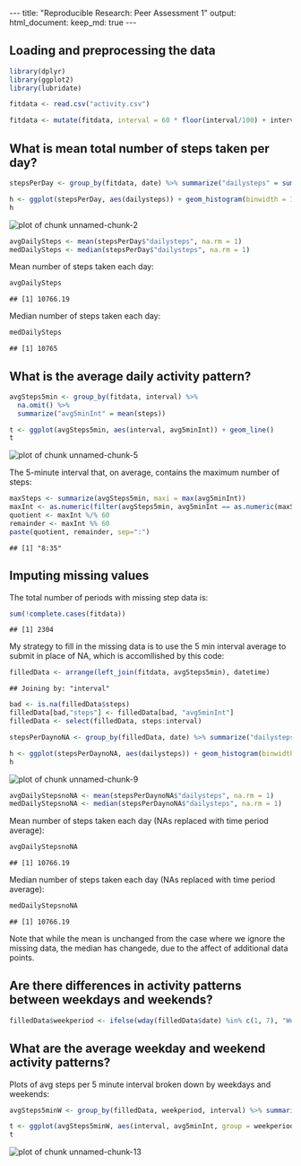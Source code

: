 --- title: "Reproducible Research: Peer Assessment 1" output: html_document: 
keep_md: true ---


## Loading and preprocessing the data 

```r
library(dplyr) 
library(ggplot2) 
library(lubridate)

fitdata <- read.csv("activity.csv")

fitdata <- mutate(fitdata, interval = 60 * floor(interval/100) + interval - 100 *                      floor(interval/100), datetime = ymd(date) + 60*interval) 
```

## What is mean total number of steps taken per day? 

```r
stepsPerDay <- group_by(fitdata, date) %>% summarize("dailysteps" = sum(steps))

h <- ggplot(stepsPerDay, aes(dailysteps)) + geom_histogram(binwidth = 1500) 
h
```

![plot of chunk unnamed-chunk-2](figure/unnamed-chunk-2-1.png) 

```r
avgDailySteps <- mean(stepsPerDay$"dailysteps", na.rm = 1)
medDailySteps <- median(stepsPerDay$"dailysteps", na.rm = 1)
```

Mean number of steps taken each day:

```r
avgDailySteps 
```

```
## [1] 10766.19
```

Median number of steps taken each day:

```r
medDailySteps 
```

```
## [1] 10765
```


## What is the average daily activity pattern? 

```r
avgSteps5min <- group_by(fitdata, interval) %>%
  na.omit() %>%
  summarize("avg5minInt" = mean(steps))

t <- ggplot(avgSteps5min, aes(interval, avg5minInt)) + geom_line()
t
```

![plot of chunk unnamed-chunk-5](figure/unnamed-chunk-5-1.png) 


The 5-minute interval that, on average, contains the maximum number of steps:

```r
maxSteps <- summarize(avgSteps5min, maxi = max(avg5minInt))
maxInt <- as.numeric(filter(avgSteps5min, avg5minInt == as.numeric(maxSteps)) %>% select(interval))
quotient <- maxInt %/% 60
remainder <- maxInt %% 60
paste(quotient, remainder, sep=":")
```

```
## [1] "8:35"
```


## Imputing missing values
The total number of periods with missing step data is:

```r
sum(!complete.cases(fitdata))
```

```
## [1] 2304
```

My strategy to fill in the missing data is to use the 5 min interval average to submit in place of NA, which is accomllished by this code:

```r
filledData <- arrange(left_join(fitdata, avgSteps5min), datetime)
```

```
## Joining by: "interval"
```

```r
bad <- is.na(filledData$steps)
filledData[bad,"steps"] <- filledData[bad, "avg5minInt"]
filledData <- select(filledData, steps:interval)
```



```r
stepsPerDaynoNA <- group_by(filledData, date) %>% summarize("dailysteps" = sum(steps))

h <- ggplot(stepsPerDaynoNA, aes(dailysteps)) + geom_histogram(binwidth = 1500) 
h
```

![plot of chunk unnamed-chunk-9](figure/unnamed-chunk-9-1.png) 

```r
avgDailyStepsnoNA <- mean(stepsPerDaynoNA$"dailysteps", na.rm = 1)
medDailyStepsnoNA <- median(stepsPerDaynoNA$"dailysteps", na.rm = 1)
```


Mean number of steps taken each day (NAs replaced with time period average):

```r
avgDailyStepsnoNA
```

```
## [1] 10766.19
```


Median number of steps taken each day (NAs replaced with time period average):

```r
medDailyStepsnoNA
```

```
## [1] 10766.19
```


Note that while the mean is unchanged from the case where we ignore the missing data, the median has changede, due to the affect of additional data points.


## Are there differences in activity patterns between weekdays and weekends?

```r
filledData$weekperiod <- ifelse(wday(filledData$date) %in% c(1, 7), "Weekend", "Weekday")
```


## What are the average weekday and weekend activity patterns?
Plots of avg steps per 5 minute interval broken down by weekdays and weekends:

```r
avgSteps5minW <- group_by(filledData, weekperiod, interval) %>% summarize("avg5minInt" = mean(steps))

t <- ggplot(avgSteps5minW, aes(interval, avg5minInt, group = weekperiod)) + facet_wrap(~weekperiod, 2, 1) + geom_line()
t
```

![plot of chunk unnamed-chunk-13](figure/unnamed-chunk-13-1.png) 
